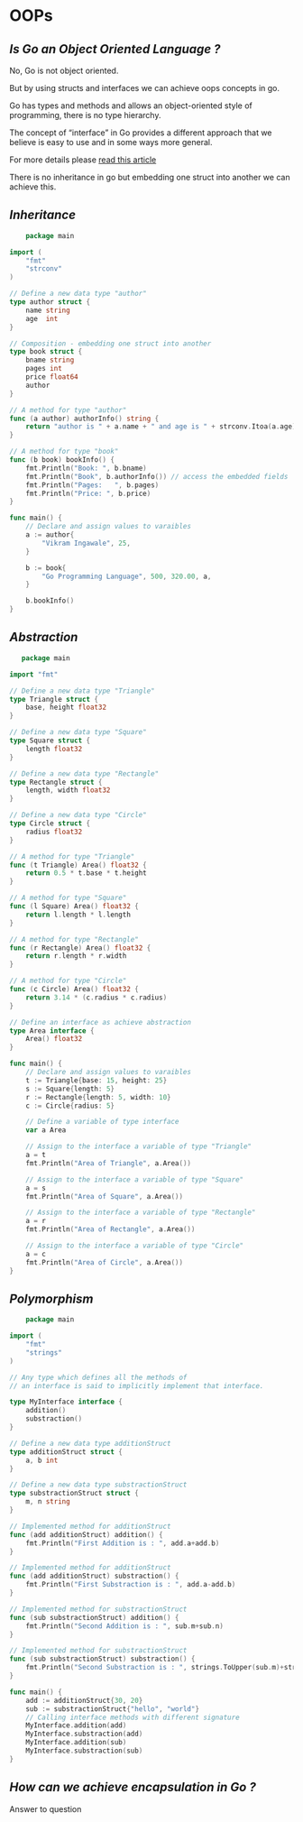 # **OOPs**

## *Is Go an Object Oriented Language ?*

No, Go is not object oriented.

But by using structs and interfaces we can achieve oops concepts in go.

Go has types and methods and allows an object-oriented style of programming, there is no type hierarchy.

The concept of “interface” in Go provides a different approach that we believe is easy to use and in some ways more general.

For more details please [read this article](https://medium.com/gophersland/gopher-vs-object-oriented-golang-4fa62b88c701)

There is no inheritance in go but embedding one struct into another we can achieve this.

## *Inheritance*

```go
    package main

import (
    "fmt"
    "strconv"
)

// Define a new data type "author"
type author struct {
    name string
    age  int
}

// Composition - embedding one struct into another
type book struct {
    bname string
    pages int
    price float64
    author
}

// A method for type "author"
func (a author) authorInfo() string {
    return "author is " + a.name + " and age is " + strconv.Itoa(a.age)
}

// A method for type "book"
func (b book) bookInfo() {
    fmt.Println("Book: ", b.bname)
    fmt.Println("Book", b.authorInfo()) // access the embedded fields
    fmt.Println("Pages:   ", b.pages)
    fmt.Println("Price: ", b.price)
}

func main() {
    // Declare and assign values to varaibles
    a := author{
        "Vikram Ingawale", 25,
    }

    b := book{
        "Go Programming Language", 500, 320.00, a,
    }

    b.bookInfo()
}

```

## *Abstraction*

```go
   package main

import "fmt"

// Define a new data type "Triangle"
type Triangle struct {
    base, height float32
}

// Define a new data type "Square"
type Square struct {
    length float32
}

// Define a new data type "Rectangle"
type Rectangle struct {
    length, width float32
}

// Define a new data type "Circle"
type Circle struct {
    radius float32
}

// A method for type "Triangle"
func (t Triangle) Area() float32 {
    return 0.5 * t.base * t.height
}

// A method for type "Square"
func (l Square) Area() float32 {
    return l.length * l.length
}

// A method for type "Rectangle"
func (r Rectangle) Area() float32 {
    return r.length * r.width
}

// A method for type "Circle"
func (c Circle) Area() float32 {
    return 3.14 * (c.radius * c.radius)
}

// Define an interface as achieve abstraction
type Area interface {
    Area() float32
}

func main() {
    // Declare and assign values to varaibles
    t := Triangle{base: 15, height: 25}
    s := Square{length: 5}
    r := Rectangle{length: 5, width: 10}
    c := Circle{radius: 5}

    // Define a variable of type interface
    var a Area

    // Assign to the interface a variable of type "Triangle"
    a = t
    fmt.Println("Area of Triangle", a.Area())

    // Assign to the interface a variable of type "Square"
    a = s
    fmt.Println("Area of Square", a.Area())

    // Assign to the interface a variable of type "Rectangle"
    a = r
    fmt.Println("Area of Rectangle", a.Area())

    // Assign to the interface a variable of type "Circle"
    a = c
    fmt.Println("Area of Circle", a.Area())
}

```

## *Polymorphism*

```go
    package main

import (
    "fmt"
    "strings"
)

// Any type which defines all the methods of
// an interface is said to implicitly implement that interface.

type MyInterface interface {
    addition()
    substraction()
}

// Define a new data type additionStruct
type additionStruct struct {
    a, b int
}

// Define a new data type substractionStruct
type substractionStruct struct {
    m, n string
}

// Implemented method for additionStruct
func (add additionStruct) addition() {
    fmt.Println("First Addition is : ", add.a+add.b)
}

// Implemented method for additionStruct
func (add additionStruct) substraction() {
    fmt.Println("First Substraction is : ", add.a-add.b)
}

// Implemented method for substractionStruct
func (sub substractionStruct) addition() {
    fmt.Println("Second Addition is : ", sub.m+sub.n)
}

// Implemented method for substractionStruct
func (sub substractionStruct) substraction() {
    fmt.Println("Second Substraction is : ", strings.ToUpper(sub.m)+strings.ToUpper(sub.n))
}

func main() {
    add := additionStruct{30, 20}
    sub := substractionStruct{"hello", "world"}
    // Calling interface methods with different signature
    MyInterface.addition(add)
    MyInterface.substraction(add)
    MyInterface.addition(sub)
    MyInterface.substraction(sub)
}

```

## *How can we achieve encapsulation in Go ?*

Answer to question
